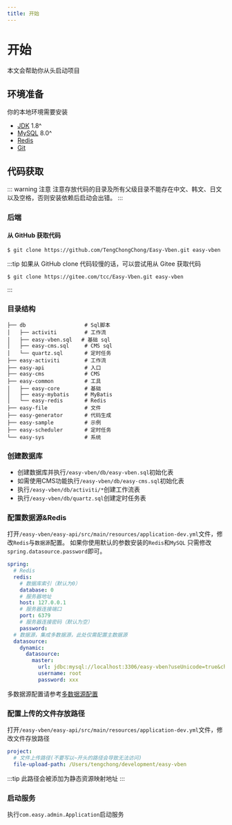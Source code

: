 ```yaml
---
title: 开始
---
```


# 开始
本文会帮助你从头启动项目

## 环境准备
你的本地环境需要安装
- [JDK](https://www.oracle.com/java/technologies/javase-downloads.html 'JDK') 1.8^
- [MySQL](https://www.mysql.com/cn/ 'MySQL') 8.0^
- [Redis](https://redis.io/ 'Redis')
- [Git](https://git-scm.com/ 'Git')

## 代码获取

::: warning 注意
注意存放代码的目录及所有父级目录不能存在中文、韩文、日文以及空格，否则安装依赖后启动会出错。
:::

### 后端

#### 从 GitHub 获取代码

```shell
$ git clone https://github.com/TengChongChong/Easy-Vben.git easy-vben
```
:::tip
如果从 GitHub clone 代码较慢的话，可以尝试用从 Gitee 获取代码
```shell
$ git clone https://gitee.com/tcc/Easy-Vben.git easy-vben
```
:::

### 目录结构

```
├── db                   # Sql脚本
│   ├── activiti         # 工作流
│   ├── easy-vben.sql   # 基础 sql
│   ├── easy-cms.sql     # CMS sql
│   └── quartz.sql       # 定时任务
├── easy-activiti        # 工作流
├── easy-api             # 入口
├── easy-cms             # CMS
├── easy-common          # 工具
│   ├── easy-core        # 基础
│   ├── easy-mybatis     # MyBatis
│   └── easy-redis       # Redis
├── easy-file            # 文件
├── easy-generator       # 代码生成
├── easy-sample          # 示例
├── easy-scheduler       # 定时任务
└── easy-sys             # 系统
```

### 创建数据库

- 创建数据库并执行`/easy-vben/db/easy-vben.sql`初始化表
- 如需使用CMS功能执行`/easy-vben/db/easy-cms.sql`初始化表
- 执行`/easy-vben/db/activiti/*`创建工作流表
- 执行`/easy-vben/db/quartz.sql`创建定时任务表

### 配置数据源&Redis

打开`/easy-vben/easy-api/src/main/resources/application-dev.yml`文件，修改`Redis`与`数据源`配置。 如果你使用默认的参数安装的`Redis`和`MySQL`
只需修改`spring.datasource.password`即可。

```yaml {19}
spring:
  # Redis
  redis:
    # 数据库索引（默认为0）
    database: 0
    # 服务器地址
    host: 127.0.0.1
    # 服务器连接端口
    port: 6379
    # 服务器连接密码（默认为空）
    password:
  # 数据源，集成多数据源，此处仅需配置主数据源
  datasource:
    dynamic:
      datasource:
        master:
          url: jdbc:mysql://localhost:3306/easy-vben?useUnicode=true&characterEncoding=utf-8&useSSL=false&allowMulQueries=true&allowMultiQueries=true&serverTimezone=Asia/Shanghai&allowPublicKeyRetrieval=true&nullDatabaseMeansCurrent=true&useInformationSchema=true
          username: root
          password: xxx
```
多数据源配置请参考[多数据源配置](xxx, '多数据源配置') 
### 配置上传的文件存放路径

打开`/easy-vben/easy-api/src/main/resources/application-dev.yml`文件，修改文件存放路径

```yaml {3}
project:
  # 文件上传路径(不要写以~开头的路径会导致无法访问)
  file-upload-path: /Users/tengchong/development/easy-vben
```

:::tip 此路径会被添加为静态资源映射地址
:::

### 启动服务

执行`com.easy.admin.Application`启动服务